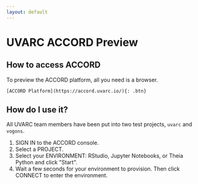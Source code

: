 ```yaml
---
layout: default
---
```


# UVARC ACCORD Preview



## How to access ACCORD


To preview the ACCORD platform, all you need is a browser. 


    [ACCORD Platform](https://accord.uvarc.io/){: .btn}

## How do I use it?

All UVARC team members have been put into two test projects, `uvarc` and `vogons`.

1. SIGN IN to the ACCORD console.
2. Select a PROJECT.
3. Select your ENVIRONMENT: RStudio, Jupyter Notebooks, or Theia Python and click "Start".
4. Wait a few seconds for your environment to provision. Then click CONNECT to enter the environment.

